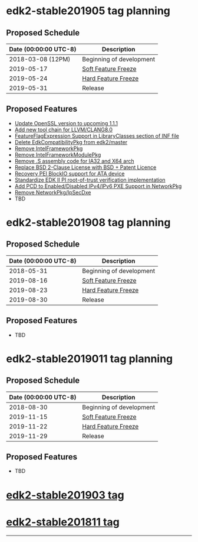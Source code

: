 # edk2-stable201905 tag planning

## Proposed Schedule

| Date (00:00:00 UTC-8)| Description                              |
| ---------------------| ---------------------------------------- |
| 2018-03-08 (12PM)    | Beginning of development                 |
| 2019-05-17           | [Soft Feature Freeze](SoftFeatureFreeze) |
| 2019-05-24           | [Hard Feature Freeze](HardFeatureFreeze) |
| 2019-05-31           | Release                                  |

## Proposed Features
* [Update OpenSSL version to upcoming 1.1.1](https://bugzilla.tianocore.org/show_bug.cgi?id=1089)
* [Add new tool chain for LLVM/CLANG8.0](https://bugzilla.tianocore.org/show_bug.cgi?id=1603)
* [FeatureFlagExpression Support in LibraryClasses section of INF file](https://bugzilla.tianocore.org/show_bug.cgi?id=1446)
* [Delete EdkCompatibilityPkg from edk2/master](https://bugzilla.tianocore.org/show_bug.cgi?id=1103)
* [Remove IntelFrameworkPkg](https://bugzilla.tianocore.org/show_bug.cgi?id=1604)
* [Remove IntelFrameworkModulePkg](https://bugzilla.tianocore.org/show_bug.cgi?id=1605)
* [Remove .S assembly code for IA32 and X64 arch](https://bugzilla.tianocore.org/show_bug.cgi?id=1594)
* [Replace BSD 2-Clause License with BSD + Patent Licence](https://bugzilla.tianocore.org/show_bug.cgi?id=1373)
* [Recovery PEI BlockIO support for ATA device](https://bugzilla.tianocore.org/show_bug.cgi?id=1483)
* [Standardize EDK II PI root-of-trust verification implementation](https://bugzilla.tianocore.org/show_bug.cgi?id=1617)
* [Add PCD to Enabled/Disabled IPv4/IPv6 PXE Support in NetworkPkg](https://bugzilla.tianocore.org/show_bug.cgi?id=1695)
* [Remove NetworkPkg/IpSecDxe](https://bugzilla.tianocore.org/show_bug.cgi?id=1697)
* TBD

# edk2-stable201908 tag planning

## Proposed Schedule

| Date (00:00:00 UTC-8)| Description                              |
| ---------------------| ---------------------------------------- |
| 2018-05-31           | Beginning of development                 |
| 2019-08-16           | [Soft Feature Freeze](SoftFeatureFreeze) |
| 2019-08-23           | [Hard Feature Freeze](HardFeatureFreeze) |
| 2019-08-30           | Release                                  |

## Proposed Features
* TBD

# edk2-stable2019011 tag planning

## Proposed Schedule

| Date (00:00:00 UTC-8)| Description                              |
| ---------------------| ---------------------------------------- |
| 2018-08-30           | Beginning of development                 |
| 2019-11-15           | [Soft Feature Freeze](SoftFeatureFreeze) |
| 2019-11-22           | [Hard Feature Freeze](HardFeatureFreeze) |
| 2019-11-29           | Release                                  |

## Proposed Features
* TBD

# [edk2-stable201903 tag](https://github.com/tianocore/edk2/releases/tag/edk2-stable201903)
# [edk2-stable201811 tag](https://github.com/tianocore/edk2/releases/tag/edk2-stable201811)

---
